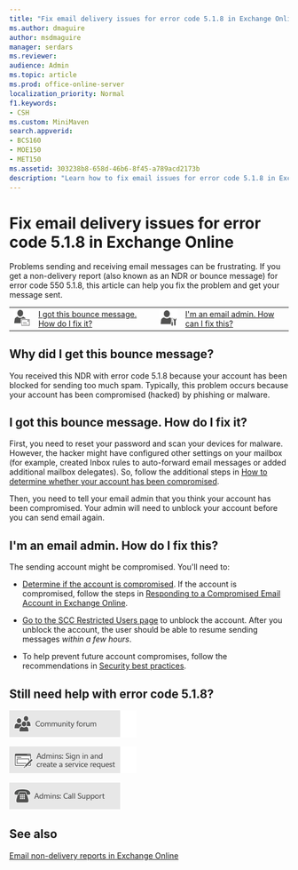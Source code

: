 ```yaml
---
title: "Fix email delivery issues for error code 5.1.8 in Exchange Online"
ms.author: dmaguire
author: msdmaguire
manager: serdars
ms.reviewer: 
audience: Admin
ms.topic: article
ms.prod: office-online-server
localization_priority: Normal
f1.keywords:
- CSH
ms.custom: MiniMaven
search.appverid:
- BCS160
- MOE150
- MET150
ms.assetid: 303238b8-658d-46b6-8f45-a789acd2173b
description: "Learn how to fix email issues for error code 5.1.8 in Exchange Online (the account has been blocked for sending too much spam)."
---
```


# Fix email delivery issues for error code 5.1.8 in Exchange Online

Problems sending and receiving email messages can be frustrating. If you get a non-delivery report (also known as an NDR or bounce message) for error code 550 5.1.8, this article can help you fix the problem and get your message sent.

|||||
|:-----|:-----|:-----|:-----|
|![Email user icon](../../media/31425afd-41a9-435e-aa85-6886277c369b.png)|[I got this bounce message. How do I fix it?](#i-got-this-bounce-message-how-do-i-fix-it)|![Email admin icon](../../media/3d4c569e-b819-4a29-86b1-4b9619cf2acf.png)|[I'm an email admin. How can I fix this?](#im-an-email-admin-how-do-i-fix-this)|

## Why did I get this bounce message?

You received this NDR with error code 5.1.8 because your account has been blocked for sending too much spam. Typically, this problem occurs because your account has been compromised (hacked) by phishing or malware.

## I got this bounce message. How do I fix it?

First, you need to reset your password and scan your devices for malware. However, the hacker might have configured other settings on your mailbox (for example, created Inbox rules to auto-forward email messages or added additional mailbox delegates). So, follow the additional steps in [How to determine whether your account has been compromised](https://docs.microsoft.com/office365/troubleshoot/sign-In/determine-account-is-compromised).

Then, you need to tell your email admin that you think your account has been compromised. Your admin will need to unblock your account before you can send email again.

## I'm an email admin. How do I fix this?

The sending account might be compromised. You'll need to:

- [Determine if the account is compromised](https://support.microsoft.com/help/2551603/how-to-determine-whether-your-office-365-account-has-been-compromised). If the account is compromised, follow the steps in [Responding to a Compromised Email Account in Exchange Online](https://docs.microsoft.com/office365/securitycompliance/responding-to-a-compromised-email-account).

- [Go to the SCC Restricted Users page](https://protection.office.com/?hash=restrictedusers) to unblock the account. After you unblock the account, the user should be able to resume sending messages *within a few hours*.

- To help prevent future account compromises, follow the recommendations in [Security best practices](https://docs.microsoft.com/office365/securitycompliance/security-best-practices).

## Still need help with error code 5.1.8?

[![Get help from the community forums](../../media/12a746cc-184b-4288-908c-f718ce9c4ba5.png)](https://go.microsoft.com/fwlink/p/?LinkId=518605)

[![Admins: Sign in and create a service request](../../media/10862798-181d-47a5-ae4f-3f8d5a2874d4.png)](https://admin.microsoft.com/AdminPortal/Home#/support)

[![Admins: Call Support](../../media/9f262e67-e8c9-4fc0-85c2-b3f4cfbc064e.png)](https://docs.microsoft.com/microsoft-365/Admin/contact-support-for-business-products)

## See also

[Email non-delivery reports in Exchange Online](non-delivery-reports-in-exchange-online.md)
